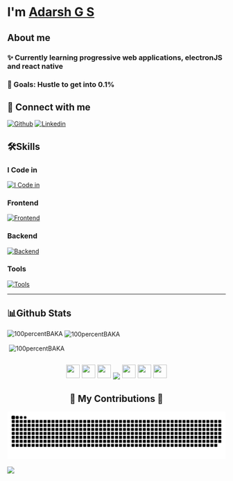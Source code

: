 # I'm [Adarsh G S](https://github.com/100percentBAKA)

## About me

### ✨ Currently learning progressive web applications, electronJS and react native

### 🎯 Goals: Hustle to get into 0.1%

## 🚀 Connect with me

[![Github](https://skillicons.dev/icons?i=github)](https://github.com/100percentBAKA)
[![Linkedin](https://skillicons.dev/icons?i=linkedin)](https://www.linkedin.com/in/adarshgs/)

## 🛠️Skills

### I Code in

[![I Code in](https://skillicons.dev/icons?i=c,cpp,python,java,kotlin,js)](https://github.com/keshavop)

### Frontend

[![Frontend](https://skillicons.dev/icons?i=html,css,bootstrap,tailwind,js,ts,react,materialui,figma)](https://github.com/100percentBAKA)

### Backend

[![Backend](https://skillicons.dev/icons?i=spring,mongo,mysql,postgres,firebase,appwrite,aws)](https://github.com/100percentBAKA)

### Tools

[![Tools](https://skillicons.dev/icons?i=git,github,githubactions,linux,androidstudio,docker,vscode,idea,md)](https://github.com/100percentBAKA)

<hr>

## 📊Github Stats

<p><img align="left" src="https://github-readme-stats.vercel.app/api/top-langs?username=100percentBAKA&langs_count=10&show_icons=true&locale=en&theme=radical" alt="100percentBAKA" /></p>

<p>&nbsp;<img align="center" src="https://github-readme-stats.vercel.app/api?username=100percentBAKA&show_icons=true&locale=en&theme=radical" alt="100percentBAKA" /></p>
 
<p>&nbsp;<img align="center" src="https://github-readme-streak-stats.herokuapp.com/?user=100percentBAKA&theme=radical" alt="100percentBAKA" /></p>

<h2 align="center">
<img src="https://firebasestorage.googleapis.com/v0/b/storage-2a9f1.appspot.com/o/github-readme-img%2Fparty-parrot.gif?alt=media&token=27a30ea7-24f3-46db-97bd-69351d5411ea" width="31" height="31"/>
<img src="https://firebasestorage.googleapis.com/v0/b/storage-2a9f1.appspot.com/o/github-readme-img%2Fparty-parrot.gif?alt=media&token=27a30ea7-24f3-46db-97bd-69351d5411ea" width="31" height="31"/>
<img src="https://firebasestorage.googleapis.com/v0/b/storage-2a9f1.appspot.com/o/github-readme-img%2Fparty-parrot.gif?alt=media&token=27a30ea7-24f3-46db-97bd-69351d5411ea" width="31" height="31"/>
<img src="https://komarev.com/ghpvc/?username=100percentBAKA&&style=round-square" align="center" />
<img src="https://firebasestorage.googleapis.com/v0/b/storage-2a9f1.appspot.com/o/github-readme-img%2Fparty-parrot-2.gif?alt=media&token=4d7be19e-492c-4f18-9ea2-3773989b2721" width="31" height="31"/>
<img src="https://firebasestorage.googleapis.com/v0/b/storage-2a9f1.appspot.com/o/github-readme-img%2Fparty-parrot-2.gif?alt=media&token=4d7be19e-492c-4f18-9ea2-3773989b2721" width="31" height="31"/>
<img src="https://firebasestorage.googleapis.com/v0/b/storage-2a9f1.appspot.com/o/github-readme-img%2Fparty-parrot-2.gif?alt=media&token=4d7be19e-492c-4f18-9ea2-3773989b2721" width="31" height="31"/>
</h2>

<div align="center">
  <h2>🐍 My Contributions 🐍</h2>
  <img alt="snake eating my contributions" src="https://raw.githubusercontent.com/salesp07/salesp07/output/github-contribution-grid-snake.svg" />
  <br/>
</div>

![](https://i.imgur.com/waxVImv.png)
